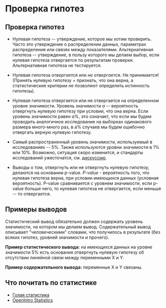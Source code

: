 Проверка гипотез
================

Проверка гипотез
----------------

-   Нулевая гипотеза -- утверждение, которое мы хотим проверить. Часто это утверждение о распределении данных, параметрах распределения или связях между показателями. Альтернативная гипотеза -- утверждение, в пользу которого мы делаем выбор, если нулевая гипотеза отвергается по результатам проверки. Альтернативная гипотеза не тестируется.

-   Нулевая гипотеза *отвергается* или *не отвергается*. Не принимается! (Принять нулевую гипотезу = признать, что она верна, а статистические критерии не позволяют определить истинность гипотезы).

-   Нулевая гипотеза отвергается или не отвергается на определенном уровне значимости. Уровень значимости *a* -- вероятность отвергнуть нулевую гипотезу при условии, что она верна. Если уровень значимости равен *a%*, это означает, что если мы будем проводить аналогичное исследование на выборках одинакового размера много-много раз, в a% случаев мы будем ошибочно отвергать верную нулевую гипотезу.

-   Самый распространенный уровень значимости, используемый в исследованиях -- 5%. Также используются уровни значимости в 1% или 10%. Возможно, ситуация скоро изменится, и стандарты исследований ужесточатся, см. [дискуссию](https://www.nature.com/articles/s41562-017-0189-z).

-   Выводы о том, отвергнуть или не отвергнуть нулевую гипотезу, делаются на основании p-value. *P-value* - вероятность того, что нулевая гипотеза верна, при условии имеющихся данных (условная вероятность). P-value сравнивается с уровнем значимости, если p-value больше него, то нулевая гипотеза не отвергается, если меньше -- то отвергается.

Примеры выводов
---------------

Статистический вывод обязательно должен содержать уровень значимости, на котором мы делаем вывод. Содержательный вывод описывает "человеческими" словами, что получилось в результате (без всяких гипотез, уровней значимости и прочего).

**Пример статистического вывода:** на имеющихся данных на уровне значимости 5% есть основания отвергнуть нулевую гипотезу об отсутствии линейной связи между переменными X и Y.

**Пример содержательного вывода:** переменные X и Y связаны.

Что почитать по статистике
--------------------------

-   [Голая статистика](https://www.mann-ivanov-ferber.ru/books/golaya-statistika/)
-   [OpenIntro Statistics](https://www.openintro.org/download.php?file=os3_tablet)
